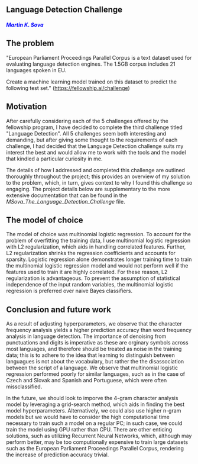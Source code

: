 ## Language Detection Challenge
#### <span style="color:blue">*Martin K. Sova*</span>

## The problem

"European Parliament Proceedings Parallel Corpus is a text dataset used for evaluating language detection engines. The 1.5GB corpus includes 21 languages spoken in EU.  

Create a machine learning model trained on this dataset to predict the following test set." (https://fellowship.ai/challenge)

## Motivation

After carefully considering each of the 5 challenges offered by the fellowship program, I have decided to complete the third challenge titled "Language Detection". All 5 challenges seem both interesting and demanding, but after giving some thought to the requirements of each challenge, I had decided that the Language Detection challenge suits my interest the best and would allow me to work with the tools and the model that kindled a particular curiosity in me.

The details of how I addressed and completed this challenge are outlined thoroughly throughout the project; this provides an overview of my solution to the problem, which, in turn, gives context to why I found this challenge so engaging. The project details below are supplementary to the more extensive documentation that can be found in the *MSova_The_Language_Detection_Challenge* file.

## The model of choice

The model of choice was multinomial logistic regression. To account for the problem of overfitting the training data, I use multinomial logistic regression with L2 regularization, which aids in handling correlated features. Further, L2 regularization shrinks the regression coefficients and accounts for sparsity. Logistic regression alone demonstrates longer training time to train the multinomial logistic regression model and would not perform well if the features used to train it are highly correlated. For these reason, L2 regularization is advantageous. To prevent the assumption of statistical independence of the input random variables, the multinomial logistic regression is preferred over naive Bayes classifiers.

## Conclusion and future work

As a result of adjusting hyperparameters, we observe that the character frequency analysis yields a higher prediction accuracy than word frequency analysis in language detection. The importance of denoising from punctuations and digits is imperative as these are orginary symbols across most languages, and therefore should be treated as noise in the training data; this is to adhere to the idea that learning to distinguish between languagues is not about the vocabulary, but rather the the disassociation between the script of a language. We observe that multinomial logistic regression performed poorly for similar languages, such as in the case of Czech and Slovak and Spanish and Portuguese, which were often missclassified.

In the future, we should look to imporve the 4-gram character analysis model by leveraging a grid-search method, which aids in finding the best model hyperparameters. Alternatively, we could also use higher n-gram models but we would have to consider the high computational time necessary to train such a model on a regular PC; in such case, we could train the model using GPU rather than CPU. There are other enticing solutions, such as utilizing Recurrent Neural Networks, which, although may perform better, may be too computionally expensive to train large datasets such as the European Parliament Proceedings Parallel Corpus, rendering the increase of prediction accuracy trivial.





